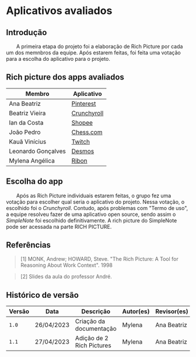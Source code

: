 # Aplicativos avaliados

## Introdução
  A primeira etapa do projeto foi a elaboração de Rich Picture por cada um dos memnbros da equipe. Após estarem feitas, foi feita uma votação para a escolha do aplicativo para o projeto.
  
## Rich picture dos apps avaliados

|Membro|	Aplicativo|
|------------------|-------------|
Ana Beatriz| 	[Pinterest](https://github.com/Requisitos-de-Software/2023.1-Simplenote/files/11347690/RichPictureProj01AnaBeatrizNorberto.pdf)
Beatriz Vieira| [Crunchyroll](https://github.com/Requisitos-de-Software/2023.1-Simplenote/files/11338087/RichPictureCrunchyrollV1.0.2.pdf)
Ian da Costa| [Shopee](https://github.com/Requisitos-de-Software/2023.1-Simplenote/files/11367814/RichPictureProj01IanDaCostaGama.pdf) 
João Pedro|	[Chess.com](https://github.com/Requisitos-de-Software/2023.1-Simplenote/files/11338081/RichPictureProj01JoaoPedroNobregaFernandes.pdf)
Kauã Vinícius| [Twitch](https://github.com/Requisitos-de-Software/2023.1-Simplenote/files/11338080/RichPictureTwitchKauaVinicius.pdf)
Leonardo Gonçalves| 	[Desmos](https://github.com/Requisitos-de-Software/2023.1-Simplenote/files/11347686/RichPictureProj01LeonardoGoncalvesMachado.pdf)
Mylena Angélica | [Ribon](https://github.com/Requisitos-de-Software/2023.1-Simplenote/files/11338077/RichPictureProj01MylenaAngelica.1.pdf)

## Escolha do app
  Após as Rich Picture individuais estarem feitas, o grupo fez uma votação para escolher qual seria o aplicativo do projeto. Nessa votação, o escolhido foi o *Crunchyroll*.
  Contudo, após problemas com "Termo de uso", a equipe resolveu fazer de uma aplicativo open source, sendo assim o *SimpleNote* foi escolhido definitivamente. 
  A rich picture do SimpleNote pode ser acessada na parte RICH PICTURE.
  
## Referências

> [1] MONK, Andrew; HOWARD, Steve. "The Rich Picture: A Tool for Reasoning About Work Context". 1998

> [2] Slides da aula do professor André.

## Histórico de versão

| Versão | Data | Descrição| Autor(es) | Revisor(es)
|--|--|--|--|--|
|`1.0` | 26/04/2023 | Criação da documentação| Mylena |Ana Beatriz|
|`1.1` | 27/04/2023 | Adição de 2 Rich Pictures| Mylena |Ana Beatriz|

